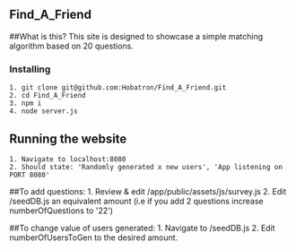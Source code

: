 ## Find_A_Friend

##What is this?
This site is designed to showcase a simple matching algorithm based on 20 questions.

### Installing
    1. git clone git@github.com:Hobatron/Find_A_Friend.git
    2. cd Find_A_Friend
    3. npm i
    4. node server.js
## Running the website
    1. Navigate to localhost:8080
    2. Should state: 'Randomly generated x new users', 'App listening on PORT 8080'


##To add questions:
    1. Review & edit /app/public/assets/js/survey.js
    2. Edit /seedDB.js an equivalent amount (i.e if you add 2 questions increase numberOfQuestions to '22')

##To change value of users generated:
    1. Navigate to /seedDB.js
    2. Edit numberOfUsersToGen to the desired amount.
